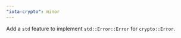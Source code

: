 ```yaml
---
"iota-crypto": minor
---
```


Add a `std` feature to implement `std::Error::Error` for `crypto::Error`.
